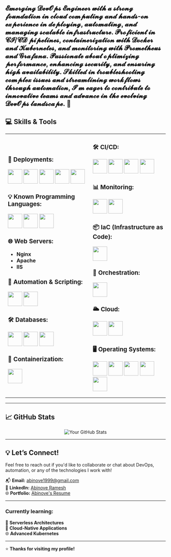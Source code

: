 
𝓔𝓶𝓮𝓻𝓰𝓲𝓷𝓰 𝓓𝓮𝓿𝓞𝓹𝓼 𝓔𝓷𝓰𝓲𝓷𝓮𝓮𝓻 𝔀𝓲𝓽𝓱 𝓪 𝓼𝓽𝓻𝓸𝓷𝓰 𝓯𝓸𝓾𝓷𝓭𝓪𝓽𝓲𝓸𝓷 𝓲𝓷 𝓬𝓵𝓸𝓾𝓭 𝓬𝓸𝓶𝓹𝓾𝓽𝓲𝓷𝓰 𝓪𝓷𝓭 𝓱𝓪𝓷𝓭𝓼-𝓸𝓷 𝓮𝔁𝓹𝓮𝓻𝓲𝓮𝓷𝓬𝓮 𝓲𝓷 𝓭𝓮𝓹𝓵𝓸𝔂𝓲𝓷𝓰, 𝓪𝓾𝓽𝓸𝓶𝓪𝓽𝓲𝓷𝓰, 𝓪𝓷𝓭 𝓶𝓪𝓷𝓪𝓰𝓲𝓷𝓰 𝓼𝓬𝓪𝓵𝓪𝓫𝓵𝓮 𝓲𝓷𝓯𝓻𝓪𝓼𝓽𝓻𝓾𝓬𝓽𝓾𝓻𝓮. 𝓟𝓻𝓸𝓯𝓲𝓬𝓲𝓮𝓷𝓽 𝓲𝓷 𝓒𝓘/𝓒𝓓 𝓹𝓲𝓹𝓮𝓵𝓲𝓷𝓮𝓼, 𝓬𝓸𝓷𝓽𝓪𝓲𝓷𝓮𝓻𝓲𝔃𝓪𝓽𝓲𝓸𝓷 𝔀𝓲𝓽𝓱 𝓓𝓸𝓬𝓴𝓮𝓻 𝓪𝓷𝓭 𝓚𝓾𝓫𝓮𝓻𝓷𝓮𝓽𝓮𝓼, 𝓪𝓷𝓭 𝓶𝓸𝓷𝓲𝓽𝓸𝓻𝓲𝓷𝓰 𝔀𝓲𝓽𝓱 𝓟𝓻𝓸𝓶𝓮𝓽𝓱𝓮𝓾𝓼 𝓪𝓷𝓭 𝓖𝓻𝓪𝓯𝓪𝓷𝓪. 𝓟𝓪𝓼𝓼𝓲𝓸𝓷𝓪𝓽𝓮 𝓪𝓫𝓸𝓾𝓽 𝓸𝓹𝓽𝓲𝓶𝓲𝔃𝓲𝓷𝓰 𝓹𝓮𝓻𝓯𝓸𝓻𝓶𝓪𝓷𝓬𝓮, 𝓮𝓷𝓱𝓪𝓷𝓬𝓲𝓷𝓰 𝓼𝓮𝓬𝓾𝓻𝓲𝓽𝔂, 𝓪𝓷𝓭 𝓮𝓷𝓼𝓾𝓻𝓲𝓷𝓰 𝓱𝓲𝓰𝓱 𝓪𝓿𝓪𝓲𝓵𝓪𝓫𝓲𝓵𝓲𝓽𝔂. 𝓢𝓴𝓲𝓵𝓵𝓮𝓭 𝓲𝓷 𝓽𝓻𝓸𝓾𝓫𝓵𝓮𝓼𝓱𝓸𝓸𝓽𝓲𝓷𝓰 𝓬𝓸𝓶𝓹𝓵𝓮𝔁 𝓲𝓼𝓼𝓾𝓮𝓼 𝓪𝓷𝓭 𝓼𝓽𝓻𝓮𝓪𝓶𝓵𝓲𝓷𝓲𝓷𝓰 𝔀𝓸𝓻𝓴𝓯𝓵𝓸𝔀𝓼 𝓽𝓱𝓻𝓸𝓾𝓰𝓱 𝓪𝓾𝓽𝓸𝓶𝓪𝓽𝓲𝓸𝓷, 𝓘’𝓶 𝓮𝓪𝓰𝓮𝓻 𝓽𝓸 𝓬𝓸𝓷𝓽𝓻𝓲𝓫𝓾𝓽𝓮 𝓽𝓸 𝓲𝓷𝓷𝓸𝓿𝓪𝓽𝓲𝓿𝓮 𝓽𝓮𝓪𝓶𝓼 𝓪𝓷𝓭 𝓪𝓭𝓿𝓪𝓷𝓬𝓮 𝓲𝓷 𝓽𝓱𝓮 𝓮𝓿𝓸𝓵𝓿𝓲𝓷𝓰 𝓓𝓮𝓿𝓞𝓹𝓼 𝓵𝓪𝓷𝓭𝓼𝓬𝓪𝓹𝓮. 🚀
---

## 💻 Skills & Tools

<div align="center">

<table>
<tr>
<td>

### 🚀 **Deployments:**
<img src="https://github.com/marwin1991/profile-technology-icons/assets/25181517/afcf1c98-544e-41fb-bf44-edba5e62809a" width="45"> <img src="https://user-images.githubusercontent.com/25181517/183570228-6a040b9f-3ddf-47a2-a201-743121dac664.png" width="45"> <img src="https://user-images.githubusercontent.com/25181517/183423507-c056a6f9-1ba8-4312-a350-19bcbc5a8697.png" width="45"> <img src="https://user-images.githubusercontent.com/25181517/117201156-9a724800-adec-11eb-9a9d-3cd0f67da4bc.png" width="45"> <img src="https://user-images.githubusercontent.com/25181517/183568594-85e280a7-0d7e-4d1a-9028-c8c2209e073c.png" width="45">

### 💡 **Known Programming Languages:**
<img src="https://user-images.githubusercontent.com/25181517/183570228-6a040b9f-3ddf-47a2-a201-743121dac664.png" width="45"> <img src="https://github.com/marwin1991/profile-technology-icons/assets/25181517/afcf1c98-544e-41fb-bf44-edba5e62809a" width="45"> <img src="https://user-images.githubusercontent.com/25181517/117201156-9a724800-adec-11eb-9a9d-3cd0f67da4bc.png" width="45">

### 🌐 **Web Servers:**
- **Nginx**
- **Apache**
- **IIS**

### 🔧 **Automation & Scripting:**
<img src="https://user-images.githubusercontent.com/25181517/192158606-7c2ef6bd-6e04-47cf-b5bc-da2797cb5bda.png" width="45"> <img src="https://user-images.githubusercontent.com/25181517/183423507-c056a6f9-1ba8-4312-a350-19bcbc5a8697.png" width="45">

### 🛠 **Databases:**
<img src="https://user-images.githubusercontent.com/25181517/183896128-ec99105a-ec1a-4d85-b08b-1aa1620b2046.png" width="45"> <img src="https://user-images.githubusercontent.com/25181517/182884177-d48a8579-2cd0-447a-b9a6-ffc7cb02560e.png" width="45"> <img src="https://user-images.githubusercontent.com/25181517/117208740-bfb78400-adf5-11eb-97bb-09072b6bedfc.png" width="45">

### 🐳 **Containerization:**
<img src="https://user-images.githubusercontent.com/25181517/117207330-263ba280-adf4-11eb-9b97-0ac5b40bc3be.png" width="45">

</td>
<td>

### 🛠 **CI/CD:**
<img src="https://user-images.githubusercontent.com/25181517/179090274-733373ef-3b59-4f28-9ecb-244bea700932.png" width="45"> <img src="https://user-images.githubusercontent.com/25181517/192108376-c675d39b-90f6-4073-bde6-5a9291644657.png" width="45"> <img src="https://user-images.githubusercontent.com/25181517/192108375-268c35e6-ab26-44b2-88bf-e3121a4e5083.png" width="45"> <img src="https://user-images.githubusercontent.com/25181517/192108374-8da61ba1-99ec-41d7-80b8-fb2f7c0a4948.png" width="45">

### 📊 **Monitoring:**
<img src="https://user-images.githubusercontent.com/25181517/182534075-4962068b-4407-46c2-ac67-ddcb86af30cc.png" width="45"> <img src="https://user-images.githubusercontent.com/25181517/182534182-c510199a-7a4d-4084-96e3-e3db2251bbce.png" width="45">

### 📦 **IaC (Infrastructure as Code):**
<img src="https://user-images.githubusercontent.com/25181517/183345121-36788a6e-5462-424a-be67-af1ebeda79a2.png" width="45">

### 🤖 **Orchestration:**
<img src="https://user-images.githubusercontent.com/25181517/182534006-037f08b5-8e7b-4e5f-96b6-5d2a5558fa85.png" width="45">

### 🌥 **Cloud:**
<img src="https://user-images.githubusercontent.com/25181517/183896132-54262f2e-6d98-41e3-8888-e40ab5a17326.png" width="45"> <img src="https://m.do.co/c/3bc2250b7076" width="45">

### 🖥 **Operating Systems:**
<img src="https://user-images.githubusercontent.com/25181517/186884153-99edc188-e4aa-4c84-91b0-e2df260ebc33.png" width="45"> <img src="https://github.com/marwin1991/profile-technology-icons/assets/76662862/2481dc48-be6b-4ebb-9e8c-3b957efe69fa" width="45"> <img src="https://github.com/user-attachments/assets/4cf282d2-b46f-43b7-aab6-19604cc5a683" width="45"> <img src="https://user-images.githubusercontent.com/25181517/186884150-05e9ff6d-340e-4802-9533-2c3f02363ee3.png" width="45"> <img src="https://user-images.githubusercontent.com/25181517/186884152-ae609cca-8cf1-4175-8d60-1ce1fa078ca2.png" width="45">

</td>
</tr>
</table>
</div>

---

## 📈 GitHub Stats

<div align="center">

![Your GitHub Stats](https://github-readme-stats.vercel.app/api?username=abinoveramesh20&show_icons=true&theme=radical)
  
</div>

---

## 💡 **Let’s Connect!**

Feel free to reach out if you'd like to collaborate or chat about DevOps, automation, or any of the technologies I work with!  

📬 **Email:** [abinove1999@gmail.com](mailto:abinove1999@gmail.com)  
🔗 **LinkedIn:** [Abinove Ramesh](https://www.linkedin.com/in/abinove-ramesh-0261321b3/)  
🌐 **Portfolio:** [Abinove's Resume](https://abinoveramesh2000.wixsite.com/abinoveresume)

---

### **Currently learning:**
🔄 **Serverless Architectures**  
🚀 **Cloud-Native Applications**  
🌐 **Advanced Kubernetes**

---

⭐ **Thanks for visiting my profile!**
